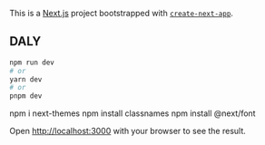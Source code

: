 This is a [Next.js](https://nextjs.org/) project bootstrapped with [`create-next-app`](https://github.com/vercel/next.js/tree/canary/packages/create-next-app).

## DALY
```bash
npm run dev
# or
yarn dev
# or
pnpm dev
```
<!-- yarn add use-delayed-render -->
npm i next-themes
npm install classnames
npm install @next/font

Open [http://localhost:3000](http://localhost:3000) with your browser to see the result.


